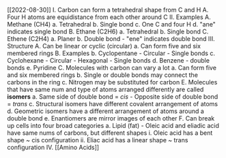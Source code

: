 [[2022-08-30]]
I. Carbon can form a tetrahedral shape from C and H
	A. Four H atoms are equidistance from each other around C
II. Examples
	A. Methane (CH4)
		a. Tetrahedral
		b. Single bond
		c. One C and four H
		d. "ane" indicates single bond
	B. Ethane (C2H6)
		a. Tetrahedral
		b. Single bond
	C. Ethene (C2H4)
		a. Planer
		b. Double bond
			- "ene" indicates double bond
III. Structure
	A. Can be linear or cyclic (circular)
		a. Can form five and six membered rings
	B. Examples
		b. Cyclopentane
			- Circular
			- Single bonds
		c. Cyclohexane
			- Circular
			- Hexagonal
			- Single bonds
		d. Benzene
			- double bonds
		e. Pyridine
	C. Molecules with carbon can vary a lot
		a. Can form five and six membered rings
		b. Single or double bonds may connect the carbons in the ring
		c. Nitrogen may be substituted for carbon
	E. Molecules that have same num and type of atoms arranged differently are called **isomers** 
		a. Same side of double bond = *cis*
			- Opposite side of double bond = *trans*
		c. Structural isomers have different covalent arrangement of atoms
		d. Geometric isomers have a different arrangement of atoms around a double bond
		e. Enantiomers are mirror images of each other
	F. Can break up cells into four broad categories
		a. Lipid (fat)
			- Oleic acid and eliadic acid have same nums of carbons, but different shapes
				i. Oleic acid has a bent shape
					~ cis configuration
				ii. Eliac acid has a linear shape
					~ trans configuration
IV. [[Amino Acids]]
